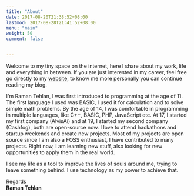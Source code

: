 ```yaml
---
title: "About"
date: 2017-08-20T21:38:52+08:00
lastmod: 2017-08-28T21:41:52+08:00
menu: "main"
weight: 50
comment: false


---
```


Welcome to my tiny space on the internet, here I share about my work, life and everything in between. If you are just interested in my career, feel free go directly to my <a href="/">website</a>, to know me more personally you can continue reading my blog.

I'm Raman Tehlan, I was first introduced to programming at the age of 11. The first language I used was BASIC, I used it for calculation and to solve simple math problems. By the age of 14, I was comfortable in programming in multiple languages, like C++, BASIC, PHP, JavaScript etc. At 17, I started my first company (AlvisAi) and at 19, I started my second company (Cashfog), both are open-source now. I love to attend hackathons and startup weekends and create new projects. Most of my projects are open source since I am also a FOSS enthusiast, I have contributed to many projects. Right now, I am learning new stuff, also looking for new opportunities to apply them in the real world.

I see my life as a tool to improve the lives of souls around me, trying to leave something behind. I use technology as my power to achieve that.


Regards<br>
**Raman Tehlan**


